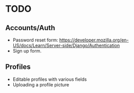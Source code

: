 # TODO

## Accounts/Auth

* Password reset form: https://developer.mozilla.org/en-US/docs/Learn/Server-side/Django/Authentication
* Sign up form.

## Profiles

* Editable profiles with various fields
* Uploading a profile picture
